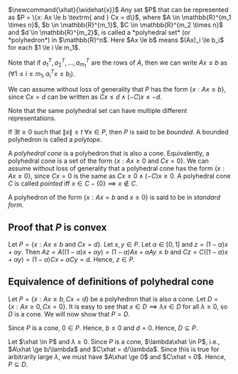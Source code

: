 <span class="invisible">
$\newcommand{\xhat}{\widehat{x}}$
</span>
Any set $P$ that can be represented as $P = \{x: Ax \le b \textrm{ and } Cx = d\}$,
where $A \in \mathbb{R}^{m_1 \times n}$, $b \in \mathbb{R}^{m_1}$,
$C \in \mathbb{R}^{m_2 \times n}$ and $d \in \mathbb{R}^{m_2}$,
is called a *polyhedral set* (or *polyhedron*) in $\mathbb{R}^n$.
Here $Ax \le b$ means $(Ax)_i \le b_i$ for each $1 \le i \le m_1$.

Note that if $a_1^T, a_2^T, \ldots, a_{m_1}^T$ are the rows of $A$,
then we can write $Ax \le b$ as $(\forall 1 \le i \le m_1, a_i^Tx \le b_i)$.

We can assume without loss of generality that $P$ has the form
$\{x: Ax \le b\}$, since $Cx = d$ can be written as $Cx \le d \wedge (-C)x \le -d$.

Note that the same polyhedral set can have multiple different representations.

If $\exists t \ge 0$ such that $\|x\| \le t$ $\forall x \in P$,
then $P$ is said to be *bounded*.
A bounded polyhedron is called a *polytope*.

A *polyhedral cone* is a polyhedron that is also a cone.
Equivalently, a polyhedral cone is a set of the form $\{x: Ax \ge 0 \textrm{ and } Cx = 0\}$.
We can assume without loss of generality that a polyhedral cone has the form
$\{x: Ax \ge 0\}$, since $Cx = 0$ is the same as $Cx \ge 0 \wedge (-C)x \ge 0$.
A polyhedral cone $C$ is called *pointed* iff $x \in C - \{0\} \implies x \not\in C$.

A polyhedron of the form $\{x: Ax = b \textrm{ and } x \ge 0\}$
is said to be in *standard form*.

## Proof that $P$ is convex

Let $P = \{x: Ax \le b \textrm{ and } Cx = d\}$.
Let $x, y \in P$. Let $\alpha \in [0, 1]$ and $z = (1-\alpha)x + \alpha y$.
Then $Az = A((1-\alpha)x + \alpha y) = (1-\alpha)Ax + \alpha Ay \le b$
and $Cz = C((1-\alpha)x + \alpha y) = (1-\alpha)Cx + \alpha Cy = d$.
Hence, $z \in P$.

## Equivalence of definitions of polyhedral cone

Let $P = \{x: Ax \ge b, Cx = d\}$ be a polyhedron that is also a cone.
Let $D = \{x: Ax \ge 0, Cx = 0\}$.
It is easy to see that $x \in D \implies \lambda x \in D$ for all $\lambda \ge 0$,
so $D$ is a cone. We will now show that $P = D$.

Since $P$ is a cone, $0 \in P$. Hence, $b \le 0$ and $d = 0$.
Hence, $D \subseteq P$.

Let $\xhat \in P$ and $\lambda \ge 0$.
Since $P$ is a cone, $\lambda\xhat \in P$, i.e., $A\xhat \ge b/\lambda$ and $C\xhat = d/\lambda$.
Since this is true for arbitrarily large $\lambda$, we must have $A\xhat \ge 0$ and $C\xhat = 0$.
Hence, $P \subseteq D$.
